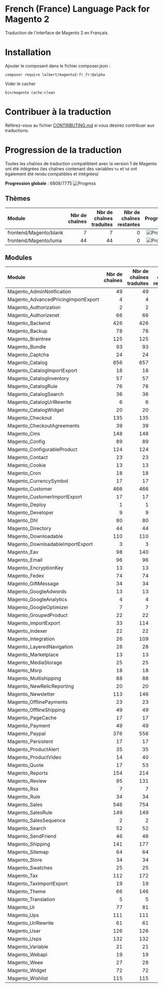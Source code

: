 # French (France) Language Pack for Magento 2

Traduction de l'interface de Magento 2 en Français.

# Installation

Ajouter le composant dans le fichier composer.json :

    composer require lalbert/magento2-fr_fr:@alpha
    
Vider le cacher

    bin/magento cache:clean
    
# Contribuer à la traduction

Référez-vous au fichier [CONTRIBUTING.md](https://github.com/lalbert/magento2-fr_fr/blob/master/CONTRIBUTING.md) si vous désirez contribuer aux traductions.
    
# Progression de la traduction

Toutes les chaînes de traduction compatiblent avec la version 1 de Magento ont été intégrées (les chaînes contenant des variables `%s` et `%d` ont également été rendu compatibles et intégrées)

**Progression globale** : 6808/7775 ![Progress](http://progressed.io/bar/88)

## Thèmes

| Module | Nbr de chaînes | Nbr de chaînes traduites | Nbr de chaînes restantes | Progression |
| :----- | -------------: | -----------------------: | -----------------------: | :---------: |
| frontend/Magento/blank | 7 | 7 | 0 | ![Progress](http://progressed.io/bar/100) |
| frontend/Magento/luma | 44 | 44 | 0 | ![Progress](http://progressed.io/bar/100) |

## Modules

| Module | Nbr de chaînes | Nbr de chaînes traduites | Nbr de chaînes restantes | Progression |
| :----- | -------------: | -----------------------: | -----------------------: | :---------: |
| Magento_AdminNotification | 49 | 49 | 0 | ![Progress](http://progressed.io/bar/100) |
| Magento_AdvancedPricingImportExport | 4 | 4 | 0 | ![Progress](http://progressed.io/bar/100) |
| Magento_Authorization | 2 | 2 | 0 | ![Progress](http://progressed.io/bar/100) |
| Magento_Authorizenet | 66 | 66 | 0 | ![Progress](http://progressed.io/bar/100) |
| Magento_Backend | 426 | 426 | 0 | ![Progress](http://progressed.io/bar/100) |
| Magento_Backup | 78 | 78 | 0 | ![Progress](http://progressed.io/bar/100) |
| Magento_Braintree | 125 | 125 | 0 | ![Progress](http://progressed.io/bar/100) |
| Magento_Bundle | 93 | 93 | 0 | ![Progress](http://progressed.io/bar/100) |
| Magento_Captcha | 24 | 24 | 0 | ![Progress](http://progressed.io/bar/100) |
| Magento_Catalog | 656 | 657 | 1 | ![Progress](http://progressed.io/bar/100) |
| Magento_CatalogImportExport | 18 | 18 | 0 | ![Progress](http://progressed.io/bar/100) |
| Magento_CatalogInventory | 57 | 57 | 0 | ![Progress](http://progressed.io/bar/100) |
| Magento_CatalogRule | 76 | 76 | 0 | ![Progress](http://progressed.io/bar/100) |
| Magento_CatalogSearch | 36 | 36 | 0 | ![Progress](http://progressed.io/bar/100) |
| Magento_CatalogUrlRewrite | 6 | 6 | 0 | ![Progress](http://progressed.io/bar/100) |
| Magento_CatalogWidget | 20 | 20 | 0 | ![Progress](http://progressed.io/bar/100) |
| Magento_Checkout | 135 | 135 | 0 | ![Progress](http://progressed.io/bar/100) |
| Magento_CheckoutAgreements | 39 | 39 | 0 | ![Progress](http://progressed.io/bar/100) |
| Magento_Cms | 148 | 148 | 0 | ![Progress](http://progressed.io/bar/100) |
| Magento_Config | 89 | 89 | 0 | ![Progress](http://progressed.io/bar/100) |
| Magento_ConfigurableProduct | 124 | 124 | 0 | ![Progress](http://progressed.io/bar/100) |
| Magento_Contact | 23 | 23 | 0 | ![Progress](http://progressed.io/bar/100) |
| Magento_Cookie | 13 | 13 | 0 | ![Progress](http://progressed.io/bar/100) |
| Magento_Cron | 18 | 18 | 0 | ![Progress](http://progressed.io/bar/100) |
| Magento_CurrencySymbol | 17 | 17 | 0 | ![Progress](http://progressed.io/bar/100) |
| Magento_Customer | 466 | 466 | 0 | ![Progress](http://progressed.io/bar/100) |
| Magento_CustomerImportExport | 17 | 17 | 0 | ![Progress](http://progressed.io/bar/100) |
| Magento_Deploy | 1 | 1 | 0 | ![Progress](http://progressed.io/bar/100) |
| Magento_Developer | 9 | 9 | 0 | ![Progress](http://progressed.io/bar/100) |
| Magento_Dhl | 80 | 80 | 0 | ![Progress](http://progressed.io/bar/100) |
| Magento_Directory | 44 | 44 | 0 | ![Progress](http://progressed.io/bar/100) |
| Magento_Downloadable | 110 | 110 | 0 | ![Progress](http://progressed.io/bar/100) |
| Magento_DownloadableImportExport | 3 | 3 | 0 | ![Progress](http://progressed.io/bar/100) |
| Magento_Eav | 98 | 140 | 42 | ![Progress](http://progressed.io/bar/70) |
| Magento_Email | 96 | 96 | 0 | ![Progress](http://progressed.io/bar/100) |
| Magento_EncryptionKey | 13 | 13 | 0 | ![Progress](http://progressed.io/bar/100) |
| Magento_Fedex | 74 | 74 | 0 | ![Progress](http://progressed.io/bar/100) |
| Magento_GiftMessage | 34 | 34 | 0 | ![Progress](http://progressed.io/bar/100) |
| Magento_GoogleAdwords | 13 | 13 | 0 | ![Progress](http://progressed.io/bar/100) |
| Magento_GoogleAnalytics | 4 | 4 | 0 | ![Progress](http://progressed.io/bar/100) |
| Magento_GoogleOptimizer | 7 | 7 | 0 | ![Progress](http://progressed.io/bar/100) |
| Magento_GroupedProduct | 22 | 22 | 0 | ![Progress](http://progressed.io/bar/100) |
| Magento_ImportExport | 33 | 114 | 81 | ![Progress](http://progressed.io/bar/29) |
| Magento_Indexer | 22 | 22 | 0 | ![Progress](http://progressed.io/bar/100) |
| Magento_Integration | 26 | 109 | 83 | ![Progress](http://progressed.io/bar/24) |
| Magento_LayeredNavigation | 28 | 28 | 0 | ![Progress](http://progressed.io/bar/100) |
| Magento_Marketplace | 13 | 13 | 0 | ![Progress](http://progressed.io/bar/100) |
| Magento_MediaStorage | 25 | 25 | 0 | ![Progress](http://progressed.io/bar/100) |
| Magento_Msrp | 18 | 18 | 0 | ![Progress](http://progressed.io/bar/100) |
| Magento_Multishipping | 88 | 88 | 0 | ![Progress](http://progressed.io/bar/100) |
| Magento_NewRelicReporting | 20 | 20 | 0 | ![Progress](http://progressed.io/bar/100) |
| Magento_Newsletter | 113 | 146 | 33 | ![Progress](http://progressed.io/bar/77) |
| Magento_OfflinePayments | 23 | 23 | 0 | ![Progress](http://progressed.io/bar/100) |
| Magento_OfflineShipping | 49 | 49 | 0 | ![Progress](http://progressed.io/bar/100) |
| Magento_PageCache | 17 | 17 | 0 | ![Progress](http://progressed.io/bar/100) |
| Magento_Payment | 49 | 49 | 0 | ![Progress](http://progressed.io/bar/100) |
| Magento_Paypal | 376 | 556 | 180 | ![Progress](http://progressed.io/bar/68) |
| Magento_Persistent | 17 | 17 | 0 | ![Progress](http://progressed.io/bar/100) |
| Magento_ProductAlert | 35 | 35 | 0 | ![Progress](http://progressed.io/bar/100) |
| Magento_ProductVideo | 14 | 40 | 26 | ![Progress](http://progressed.io/bar/35) |
| Magento_Quote | 17 | 53 | 36 | ![Progress](http://progressed.io/bar/32) |
| Magento_Reports | 154 | 214 | 60 | ![Progress](http://progressed.io/bar/72) |
| Magento_Review | 95 | 131 | 36 | ![Progress](http://progressed.io/bar/73) |
| Magento_Rss | 7 | 7 | 0 | ![Progress](http://progressed.io/bar/100) |
| Magento_Rule | 34 | 34 | 0 | ![Progress](http://progressed.io/bar/100) |
| Magento_Sales | 546 | 754 | 208 | ![Progress](http://progressed.io/bar/72) |
| Magento_SalesRule | 149 | 149 | 0 | ![Progress](http://progressed.io/bar/100) |
| Magento_SalesSequence | 2 | 2 | 0 | ![Progress](http://progressed.io/bar/100) |
| Magento_Search | 52 | 52 | 0 | ![Progress](http://progressed.io/bar/100) |
| Magento_SendFriend | 46 | 46 | 0 | ![Progress](http://progressed.io/bar/100) |
| Magento_Shipping | 141 | 177 | 36 | ![Progress](http://progressed.io/bar/80) |
| Magento_Sitemap | 64 | 64 | 0 | ![Progress](http://progressed.io/bar/100) |
| Magento_Store | 34 | 34 | 0 | ![Progress](http://progressed.io/bar/100) |
| Magento_Swatches | 25 | 25 | 0 | ![Progress](http://progressed.io/bar/100) |
| Magento_Tax | 112 | 172 | 60 | ![Progress](http://progressed.io/bar/65) |
| Magento_TaxImportExport | 19 | 19 | 0 | ![Progress](http://progressed.io/bar/100) |
| Magento_Theme | 66 | 146 | 80 | ![Progress](http://progressed.io/bar/45) |
| Magento_Translation | 5 | 5 | 0 | ![Progress](http://progressed.io/bar/100) |
| Magento_Ui | 77 | 81 | 4 | ![Progress](http://progressed.io/bar/95) |
| Magento_Ups | 111 | 111 | 0 | ![Progress](http://progressed.io/bar/100) |
| Magento_UrlRewrite | 61 | 61 | 0 | ![Progress](http://progressed.io/bar/100) |
| Magento_User | 126 | 126 | 0 | ![Progress](http://progressed.io/bar/100) |
| Magento_Usps | 132 | 132 | 0 | ![Progress](http://progressed.io/bar/100) |
| Magento_Variable | 21 | 21 | 0 | ![Progress](http://progressed.io/bar/100) |
| Magento_Webapi | 19 | 19 | 0 | ![Progress](http://progressed.io/bar/100) |
| Magento_Weee | 27 | 28 | 1 | ![Progress](http://progressed.io/bar/96) |
| Magento_Widget | 72 | 72 | 0 | ![Progress](http://progressed.io/bar/100) |
| Magento_Wishlist | 115 | 115 | 0 | ![Progress](http://progressed.io/bar/100) |


